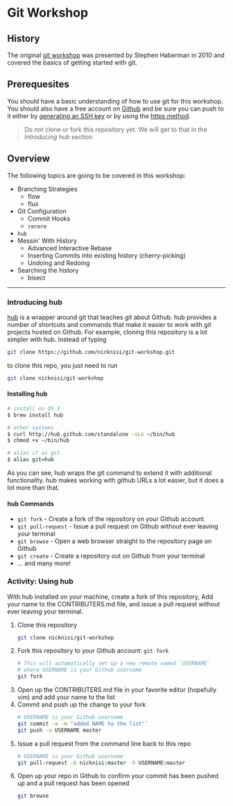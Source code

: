 # Git Workshop

## History

The original [git workshop](http://www.draconianoverlord.com/git-workshop.html)
was presented by Stephen Haberman in 2010 and covered the basics of getting
started with git.

## Prerequesites

You should have a basic understanding of how to use git for this workshop. You should
also have a free account on [Github](https://github.com) and be sure you can push to it
either by [generating an SSH key](https://help.github.com/articles/generating-ssh-keys)
or by using the [https method](https://help.github.com/articles/set-up-git).

> Do not clone or fork this repository yet. We will get to that in the *Introducing hub*
> section

## Overview

The following topics are going to be covered in this workshop:

+ Branching Strategies
	+ flow
	+ flux
+ Git Configuration
	+ Commit Hooks
	+ `rerere`
+ `hub`
+ Messin' With History
	+ Advanced Interactive Rebase
	+ Inserting Commits into existing history (cherry-picking)
	+ Undoing and Redoing
+ Searching the history
	+ bisect

-------

### Introducing hub

[hub](http://hub.github.com/) is a wrapper around git that teaches git about Github. hub
provides a number of shortcuts and commands that make it easier to work with git projects
hosted on Github. For example, cloning this repository is a lot simpler with hub.
Instead of typing

```bash
git clone https://github.com/nicknisi/git-workshop.git
```

to clone this repo, you just need to run

```bash
git clone nicknisi/git-workshop
```

#### Installing hub

```bash
# install on OS X
$ brew install hub

# other systems
$ curl http://hub.github.com/standalone -sLo ~/bin/hub
$ chmod +x ~/bin/hub

# alias it as git
$ alias git=hub
```

As you can see, hub wraps the git command to extend it with additional functionality. hub
makes working with github URLs a lot easier, but it does a lot more than that.

#### hub Commands

+ `git fork` - Create a fork of the repository on your Github account
+ `git pull-request` - Issue a pull request on Github without ever leaving your terminal
+ `git browse` - Open a web browser straight to the repository page on Github
+ `git create` - Create a repository out on Github from your terminal
+ ... and many more!

### Activity: Using hub

With hub installed on your machine, create a fork of this repository, Add your name to
the CONTRIBUTERS.md file, and issue a pull request without ever leaving your terminal.

1. Clone this repository
	```bash
	git clone nicknisi/git-workshop
	```
1. Fork this repository to your Github account: `git fork`
	```bash
	# This will automatically set up a new remote named `USERNAME`
	# where USERNAME is your Github username
	git fork
	```
1. Open up the CONTRIBUTERS.md file in your favorite editor (hopefully vim) and add your name to the list
1. Commit and push up the change to your fork
	```bash
	# USERNAME is your Github username
	git commit -a -m "added NAME to the list"`
	git push -u USERNAME master
	```
1. Issue a pull request from the command line back to this repo
	```bash
	# USERNAME is your Github username
	git pull-request -b nicknisi:master -h USERNAME:master
	```
1. Open up your repo in Github to confirm your commit has been pushed up and a pull
   request has been opened
	```bash
	git browse
	```
